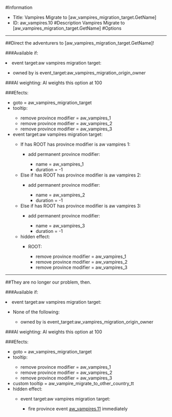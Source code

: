 #Information
 - Title: Vampires Migrate to [aw_vampires_migration_target.GetName]
 - ID: aw_vampires.10
#Description
Vampires Migrate to [aw_vampires_migration_target.GetName]
#Options

___
##Direct the adventurers to [aw_vampires_migration_target.GetName]!

###Available if:
<li>event target:aw vampires migration target:</li><ul><li>owned by is event_target:aw_vampires_migration_origin_owner</li></ul>

###AI weighting:
AI weights this option at 100


###Efects:<ul><li>goto = aw_vampires_migration_target</li><li>tooltip:</li><ul><li>remove province modifier = aw_vampires_1</li><li>remove province modifier = aw_vampires_2</li><li>remove province modifier = aw_vampires_3</li></ul><li>event target:aw vampires migration target:</li><ul><li>If has ROOT has province modifier is aw vampires 1:</li><ul><li>add permanent province modifier:</li><ul><li>name = aw_vampires_1</li><li>duration = -1</li></ul></ul><li>Else if has ROOT has province modifier is aw vampires 2:</li><ul><li>add permanent province modifier:</li><ul><li>name = aw_vampires_2</li><li>duration = -1</li></ul></ul><li>Else if has ROOT has province modifier is aw vampires 3:</li><ul><li>add permanent province modifier:</li><ul><li>name = aw_vampires_3</li><li>duration = -1</li></ul></ul><li>hidden effect:</li><ul><li>ROOT:</li><ul><li>remove province modifier = aw_vampires_1</li><li>remove province modifier = aw_vampires_2</li><li>remove province modifier = aw_vampires_3</li></ul></ul></ul></ul>

___
##They are no longer our problem, then.

###Available if:
<li>event target:aw vampires migration target:</li><ul><li>None of the following:</li><ul><li>owned by is event_target:aw_vampires_migration_origin_owner</li></ul></ul>

###AI weighting:
AI weights this option at 100


###Efects:<ul><li>goto = aw_vampires_migration_target</li><li>tooltip:</li><ul><li>remove province modifier = aw_vampires_1</li><li>remove province modifier = aw_vampires_2</li><li>remove province modifier = aw_vampires_3</li></ul><li>custom tooltip = aw_vampire_migrate_to_other_country_tt</li><li>hidden effect:</li><ul><li>event target:aw vampires migration target:</li><ul><li>fire province event [aw_vampires.11](aw_vampires.11_slug) immediately </li></ul></ul></ul>
